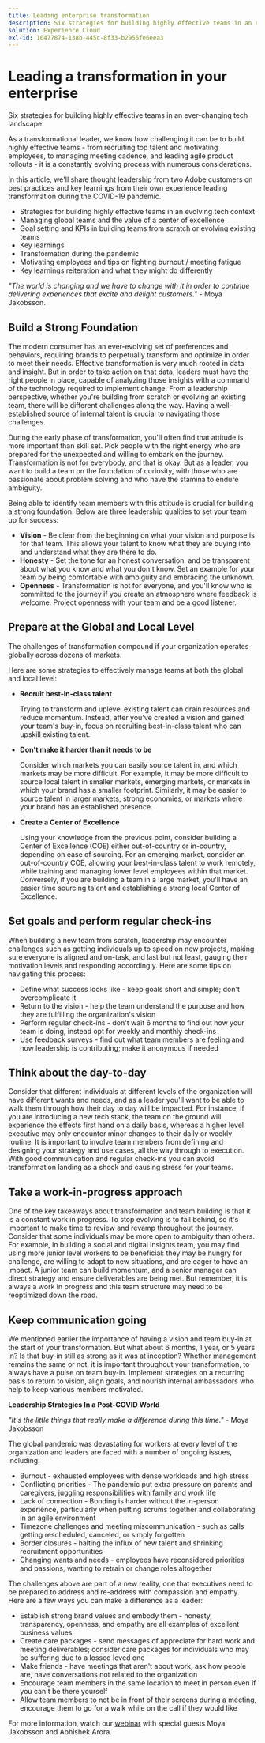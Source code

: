 ```yaml
---
title: Leading enterprise transformation
description: Six strategies for building highly effective teams in an ever-changing tech landscape.
solution: Experience Cloud
exl-id: 10477874-138b-445c-8f33-b2956fe6eea3
---
```

# Leading a transformation in your enterprise

Six strategies for building highly effective teams in an ever-changing tech landscape.

As a transformational leader, we know how challenging it can be to build highly effective teams - from recruiting top talent and motivating employees, to managing meeting cadence, and leading agile product rollouts - it is a constantly evolving process with numerous considerations. 

In this article, we'll share thought leadership from two Adobe customers on best practices and key learnings from their own experience leading transformation during the COVID-19 pandemic.

* Strategies for building highly effective teams in an evolving tech context
* Managing global teams and the value of a center of excellence
* Goal setting and KPIs in building teams from scratch or evolving existing teams
* Key learnings
* Transformation during the pandemic
* Motivating employees and tips on fighting burnout / meeting fatigue
* Key learnings reiteration and what they might do differently

_"The world is changing and we have to change with it in order to continue delivering experiences that excite and delight customers."_ - Moya Jakobsson.

## Build a Strong Foundation

The modern consumer has an ever-evolving set of preferences and behaviors, requiring brands to perpetually transform and optimize in order to meet their needs. Effective transformation is very much rooted in data and insight. But in order to take action on that data, leaders must have the right people in place, capable of analyzing those insights with a command of the technology required to implement change. From a leadership perspective, whether you're building from scratch or evolving an existing team, there will be different challenges along the way. Having a well-established source of internal talent is crucial to navigating those challenges.

During the early phase of transformation, you'll often find that attitude is more important than skill set. Pick people with the right energy who are prepared for the unexpected and willing to embark on the journey. Transformation is not for everybody, and that is okay. But as a leader, you want to build a team on the foundation of curiosity, with those who are passionate about problem solving and who have the stamina to endure ambiguity.

Being able to identify team members with this attitude is crucial for building a strong foundation. Below are three leadership qualities to set your team up for success:

* **Vision** - Be clear from the beginning on what your vision and purpose is for that team. This allows your talent to know what they are buying into and understand what they are there to do.
* **Honesty** - Set the tone for an honest conversation, and be transparent about what you know and what you don't know. Set an example for your team by being comfortable with ambiguity and embracing the unknown.
* **Openness** - Transformation is not for everyone, and you'll know who is committed to the journey if you create an atmosphere where feedback is welcome. Project openness with your team and be a good listener.

## Prepare at the Global and Local Level

The challenges of transformation compound if your organization operates globally across dozens of markets.

Here are some strategies to effectively manage teams at both the global and local level:

* **Recruit best-in-class talent**

    Trying to transform and uplevel existing talent can drain resources and reduce momentum. Instead, after you've created a vision and gained your team's buy-in, focus on recruiting best-in-class talent who can upskill existing talent.

* **Don't make it harder than it needs to be**

    Consider which markets you can easily source talent in, and which markets may be more difficult. For example, it may be more difficult to source local talent in smaller markets, emerging markets, or markets in which your brand has a smaller footprint. Similarly, it may be easier to source talent in larger markets, strong economies, or markets where your brand has an established presence.

* **Create a Center of Excellence**

    Using your knowledge from the previous point, consider building a Center of Excellence (COE) either out-of-country or in-country, depending on ease of sourcing. For an emerging market, consider an out-of-country COE, allowing your best-in-class talent to work remotely, while training and managing lower level employees within that market. Conversely, if you are building a team in a large market, you'll have an easier time sourcing talent and establishing a strong local Center of Excellence.

## Set goals and perform regular check-ins

When building a new team from scratch, leadership may encounter challenges such as getting individuals up to speed on new projects, making sure everyone is aligned and on-task, and last but not least, gauging their motivation levels and responding accordingly. Here are some tips on navigating this process:

* Define what success looks like - keep goals short and simple; don't overcomplicate it
* Return to the vision - help the team understand the purpose and how they are fulfilling the organization's vision
* Perform regular check-ins - don't wait 6 months to find out how your team is doing, instead opt for weekly and monthly check-ins
* Use feedback surveys - find out what team members are feeling and how leadership is contributing; make it anonymous if needed

## Think about the day-to-day

Consider that different individuals at different levels of the organization will have different wants and needs, and as a leader you'll want to be able to walk them through how their day to day will be impacted. For instance, if you are introducing a new tech stack, the team on the ground will experience the effects first hand on a daily basis, whereas a higher level executive may only encounter minor changes to their daily or weekly routine. It is important to involve team members from defining and designing your strategy and use cases, all the way through to execution. With good communication and regular check-ins you can avoid transformation landing as a shock and causing stress for your teams.

## Take a work-in-progress approach

One of the key takeaways about transformation and team building is that it is a constant work in progress. To stop evolving is to fall behind, so it's important to make time to review and revamp throughout the journey. Consider that some individuals may be more open to ambiguity than others. For example, in building a social and digital insights team, you may find using more junior level workers to be beneficial: they may be hungry for challenge, are willing to adapt to new situations, and are eager to have an impact. A junior team can build momentum, and a senior manager can direct strategy and ensure deliverables are being met. But remember, it is always a work in progress and this team structure may need to be reoptimized down the road.

## Keep communication going

We mentioned earlier the importance of having a vision and team buy-in at the start of your transformation. But what about 6 months, 1 year, or 5 years in? Is that buy-in still as strong as it was at inception? Whether management remains the same or not, it is important throughout your transformation, to always have a pulse on team buy-in. Implement strategies on a recurring basis to return to vision, align goals, and nourish internal ambassadors who help to keep various members motivated.

**Leadership Strategies In a Post-COVID World**

_"It's the little things that really make a difference during this time."_ - Moya Jakobsson

The global pandemic was devastating for workers at every level of the organization and leaders are faced with a number of ongoing issues, including:

* Burnout - exhausted employees with dense workloads and high stress
* Conflicting priorities - The pandemic put extra pressure on parents and caregivers, juggling responsibilities with family and work life
* Lack of connection - Bonding is harder without the in-person experience, particularly when putting scrums together and collaborating in an agile environment
* Timezone challenges and meeting miscommunication - such as calls getting rescheduled, canceled, or simply forgotten
* Border closures - halting the influx of new talent and shrinking recruitment opportunities
* Changing wants and needs - employees have reconsidered priorities and passions, wanting to retrain or change roles altogether

The challenges above are part of a new reality, one that executives need to be prepared to address and re-address with compassion and empathy. Here are a few ways you can make a difference as a leader:

* Establish strong brand values and embody them - honesty, transparency, openness, and empathy are all examples of excellent business values
* Create care packages - send messages of appreciate for hard work and meeting deliverables; consider care packages for individuals who may be suffering due to a lossed loved one
* Make friends - have meetings that aren't about work, ask how people are, have conversations not related to the organization
* Encourage team members in the same location to meet in person even if you can't be there yourself
* Allow team members to not be in front of their screens during a meeting, encourage them to go for a walk while on the call if they would like

For more information, watch our [webinar](https://primetime.bluejeans.com/a2m/events/playback/f4e3cd89-94e1-42f0-b4bc-4dcd1cf1571b) with special guests Moya Jakobsson and Abhishek Arora.
